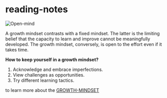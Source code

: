 # reading-notes

![Open-mind](https://th.bing.com/th/id/OIP._IiK2u3Dv4YXYScToZLqWwAAAA?pid=ImgDet&rs=1)

A growth mindset contrasts with a fixed mindset. The latter is the limiting belief that the capacity to learn and improve cannot be meaningfully developed. The growth mindset, conversely, is open to the effort even if it takes time.

**How to keep yourself in a growth mindset?**

1. Acknowledge and embrace imperfections.
2. View challenges as opportunities.
3. Try different learning tactics.

to learn more about the [GROWTH-MINDSET](https://www.wgu.edu/blog/what-is-growth-mindset-8-steps-develop-one1904.html)
